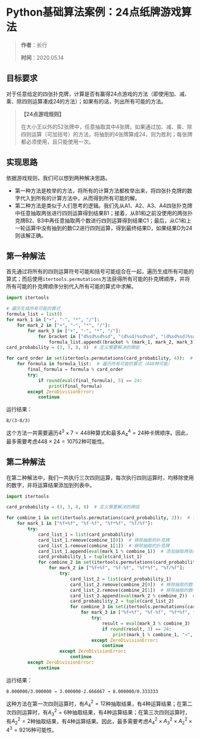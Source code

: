 # Python基础算法案例：24点纸牌游戏算法

> **作者**：长行
>
> **时间**：2020.05.14

## 目标要求
对于任意给定的四张扑克牌，计算是否有赢得24点游戏的方法（即使用加、减、乘、除四则运算凑成24的方法）；如果有的话，列出所有可能的方法。

> **【24点游戏规则】**
>
> 在大小王以外的52张牌中，任意抽取其中4张牌。如果通过加、减、乘、除四则运算（可加括号）的方法，将抽到的4张牌算成24，则为胜利；每张牌都必须使用，且只能使用一次。

## 实现思路

依据游戏规则，我们可以想到两种解决思路。

* 第一种方法是枚举的方法，将所有的计算方法都枚举出来，将四张扑克牌的数字代入到所有的计算方法中，从而得到所有可能的解。
* 第二种方法是类似于人们思考的逻辑。我们先从A1、A2、A3、A4四张扑克牌中任意抽取两张进行四则运算得到结果B1；接着，从B1和之前没使用的两张扑克牌B2、B3中再任意抽取两个数进行四则运算得到结果C1；最后，从C1和上一轮运算中没有抽到的数C2进行四则运算，得到最终结果D，如果结果D为24则该解正确。

## 第一种解法

首先通过将所有的四则运算符号可能和括号可能组合在一起，遍历生成所有可能的算式；而后使用```itertools.permutations```方法获得所有可能的扑克牌顺序，并将所有可能的扑克牌顺序分别代入所有可能的算式中求解。

```python
import itertools

# 遍历生成所有可能的算式
formula_list = list()
for mark_1 in ["+", "-", "*", "/"]:
    for mark_2 in ["+", "-", "*", "/"]:
        for mark_3 in ["+", "-", "*", "/"]:
            for bracket in ["d%sd%sd%sd", "(d%sd)%sd%sd", "(d%sd%sd)%sd", "d%s(d%sd)%sd", "d%s(d%sd%sd)", "(d%sd)%s(d%sd)", "d%sd%s(d%sd)"]:
                formula_list.append((bracket % (mark_1, mark_2, mark_3)).replace("d", "%d"))
card_probability = (3, 3, 8, 8)  # 定义需要解决的牌组

for card_order in set(itertools.permutations(card_probability, 4)):  # 遍历所有可能的扑克牌顺序（最多24种可能）
    for formula in formula_list:  # 遍历所有可能的算式（448种可能）
        final_formula = formula % card_order
        try:
            if round(eval(final_formula), 5) == 24:
                print(final_formula)
        except ZeroDivisionError:
            continue
```

运行结果：

```
8/(3-8/3)
```

这个方法一共需要遍历$4^3\times{7}=448$种算式和最多$A^4_4=24$种卡牌顺序。因此，最多需要考虑$448\times{24}=10752$种可能性。

## 第二种解法

在第二种解法中，我们一共执行三次四则运算，每次执行四则运算时，均移除使用的数字，并将运算结果添加到列表中。

```python
import itertools

card_probability = (3, 3, 8, 8)  # 定义需要解决的牌组

for combine_1 in set(itertools.permutations(card_probability, 2)):  # 任意抽取两个数（有前后顺序的）
    for mark_1 in ["%f+%f", "%f-%f", "%f*%f", "%f/%f"]:
        try:
            card_list_1 = list(card_probability)
            card_list_1.remove(combine_1[0])  # 移除抽取的扑克牌
            card_list_1.remove(combine_1[1])  # 移除抽取的扑克牌
            card_list_1.append(eval(mark_1 % combine_1))  # 添加抽取两张牌的计算结果
            card_probability_1 = tuple(card_list_1)
            for combine_2 in set(itertools.permutations(card_probability_1, 2)):  # 抽取任意两个数（有前后顺序的）
                for mark_2 in ["%f+%f", "%f-%f", "%f*%f", "%f/%f"]:
                    try:
                        card_list_2 = list(card_probability_1)
                        card_list_2.remove(combine_2[0])  # 移除抽取的数字
                        card_list_2.remove(combine_2[1])  # 移除抽取的数字
                        card_list_2.append(eval(mark_2 % combine_2))  # 添加抽取数字的计算结果
                        card_probability_2 = tuple(card_list_2)
                        for combine_3 in set(itertools.permutations(card_probability_2, 2)):  # 抽取任意两个数（有前后顺序的）
                            for mark_3 in ["%f+%f", "%f-%f", "%f*%f", "%f/%f"]:
                                try:
                                    result = eval(mark_3 % combine_3)  # 计算最终结果
                                    if round(result, 3) == 24:
                                        print(mark_1 % combine_1, "→", mark_2 % combine_2, "→", mark_3 % combine_3)
                                except ZeroDivisionError:
                                    continue
                    except ZeroDivisionError:
                        continue
        except ZeroDivisionError:
            continue
```

运行结果：

```
8.000000/3.000000 → 3.000000-2.666667 → 8.000000/0.333333
```

这种方法在第一次四则运算时，有$A^2_4=12$种抽取结果，有4种运算结果；在第二次四则运算时，有$A^2_3=6$种抽取结果，有4种运算结果；在第三次四则运算时，有$A^2_2=2$种抽取结果，有4种运算结果。因此，最多需要考虑${A^2_4}\times{A^2_3}\times{A^2_2}\times{4^3}=9216$种可能性。



